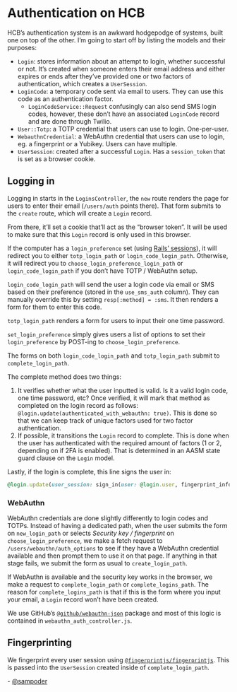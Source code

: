 # Authentication on HCB
HCB’s authentication system is an awkward hodgepodge of systems, built one on top of the other. I’m going to start off by listing the models and their purposes:

* `Login`: stores information about an attempt to login, whether successful or not. It’s created when someone enters their email address and either expires or ends after they’ve provided one or two factors of authentication, which creates a `UserSession`.
* `LoginCode`: a temporary code sent via email to users. They can use this code as an authentication factor.
  * `LoginCodeService::Request` confusingly can also send SMS login codes, however, these don’t have an associated `LoginCode` record and are done through Twilio. 
* `User::Totp`: a TOTP credential that users can use to login. One-per-user.
* `WebauthnCredential`: a WebAuthn credential that users can use to login, eg. a fingerprint or a Yubikey. Users can have multiple.
* `UserSession`: created after a successful `Login`. Has a `session_token` that is set as a browser cookie.

## Logging in

Logging in starts in the `LoginsController`, the `new` route renders the page for users to enter their email (`/users/auth` points there). That form submits to the `create` route, which will create a `Login` record.

From there, it’ll set a cookie that’ll act as the “browser token”. It will be used to make sure that this `Login` record is only used in this browser.

If the computer has a `login_preference` set (using [Rails’ sessions](https://guides.rubyonrails.org/v4.1/action_controller_overview.html#session)), it will redirect you to either `totp_login_path` or `login_code_login_path`. Otherwise, it will redirect you to `choose_login_preference_login_path` or `login_code_login_path` if you don’t have TOTP / WebAuthn setup. 

`login_code_login_path` will send the user a login code via email or SMS based on their preference (stored in the `use_sms_auth` column). They can manually override this by setting `resp[:method] = :sms`. It then renders a form for them to enter this code.

`totp_login_path` renders a form for users to input their one time password.

`set_login_preference` simply gives users a list of options to set their `login_preference` by POST-ing to `choose_login_preference`.

The forms on both `login_code_login_path` and `totp_login_path` submit to `complete_login_path`. 

The complete method does two things:

1) It verifies whether what the user inputted is valid. Is it a valid login code, one time password, etc? Once verified, it will mark that method as completed on the login record as follows: `@login.update(authenticated_with_webauthn: true)`. This is done so that we can keep track of unique factors used for two factor authentication.
2) If possible, it transitions the `Login` record to complete. This is done when the user has authenticated with the required amount of factors (1 or 2, depending on if 2FA is enabled). That is determined in an AASM state guard clause on the `Login` model.

Lastly, if the login is complete, this line signs the user in:

```ruby
@login.update(user_session: sign_in(user: @login.user, fingerprint_info:))
```

### WebAuthn

WebAuthn credentials are done slightly differently to login codes and TOTPs. Instead of having a dedicated path, when the user submits the form on `new_login_path` or selects _Security key / fingerprint_ on `choose_login_preference`, we make a fetch request to `/users/webauthn/auth_options` to see if they have a WebAuthn credential available and then prompt them to use it on that page. If anything in that stage fails, we submit the form as usual to `create_login_path`. 

If WebAuthn is available and the security key works in the browser, we make a request to `complete_login_path` or `complete_logins_path`. The reason for  `complete_logins_path` is that if this is the form where you input your email, a `Login` record won’t have been created.

We use GitHub’s [`@github/webauthn-json`](https://github.com/github/webauthn-json) package and most of this logic is contained in `webauthn_auth_controller.js`.

## Fingerprinting

We fingerprint every user session using [`@fingerprintjs/fingerprintjs`](https://github.com/fingerprintjs/fingerprintjs). This is passed into the `UserSession` created inside of `complete_login_path`.

\- [@sampoder](https://github.com/sampoder)
